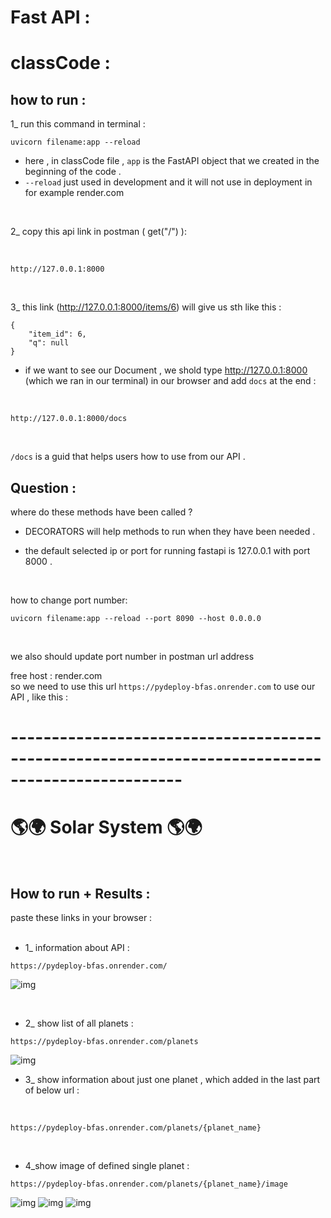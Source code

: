# Fast API :


# classCode :
## how to run :
1_ run this command in terminal : <br>
```
uvicorn filename:app --reload
```
+ here , in classCode file ,  ```app``` is the FastAPI object that we created  in the beginning of the code . <br>
+ ```--reload``` just used in development and it will not use in deployment in for example render.com

<br>

2_ copy this api link in postman ( get("/") ): 

<br>

``` http://127.0.0.1:8000 ``` 

<br>

3_ this link (http://127.0.0.1:8000/items/6) will give us sth like this : <br>

```
{
    "item_id": 6,
    "q": null
}
```

+ if we want to see our Document , we shold type http://127.0.0.1:8000 (which we ran in our terminal) in our browser and add ```docs``` at the end :
<br>

```
http://127.0.0.1:8000/docs
```
<br>

```/docs``` is a guid that helps users how to use from our API .

## Question :
where do these methods have been called ? <br>
+ DECORATORS will help methods to run when they have been needed . <br>

+ the default selected ip or port for running fastapi  is 127.0.0.1 with port 8000 . 

<br>

how to change port number: 
<br>

```
uvicorn filename:app --reload --port 8090 --host 0.0.0.0
```
<br>

we also should update port number in postman url address
<br>

free host : render.com <br>
so we need to use this url ``` https://pydeploy-bfas.onrender.com ``` to use our API , like this : <br>

# -------------------------------------------------------------------------------------------------

# 🌎🌍 Solar System  🌎🌍
<br>

## How to run + Results :
paste these links in your browser :
<br>
<br>

+ 1_ information about API : 
```
https://pydeploy-bfas.onrender.com/
```
![img](assets/about.JPG)

<br>

+ 2_ show list of all planets :

```
https://pydeploy-bfas.onrender.com/planets
```
![img](assets/list.JPG)
<br>

+ 3_ show information about just one planet , which added in the last part of below url :
<br>

```
https://pydeploy-bfas.onrender.com/planets/{planet_name}
```
<br>

+ 4_show image of defined single planet :
```
https://pydeploy-bfas.onrender.com/planets/{planet_name}/image
```
![img](assets/1.JPG)
![img](assets/2.JPG)
![img](assets/3.JPG)
